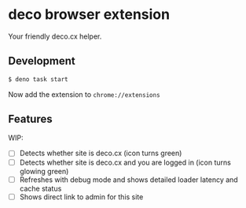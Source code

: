 # deco browser extension

Your friendly deco.cx helper. 

## Development

```bash
$ deno task start
```

Now add the extension to `chrome://extensions`

## Features

WIP: 

- [ ] Detects whether site is deco.cx (icon turns green)
- [ ] Detects whether site is deco.cx and you are logged in (icon turns glowing green)
- [ ] Refreshes with debug mode and shows detailed loader latency and cache status
- [ ] Shows direct link to admin for this site